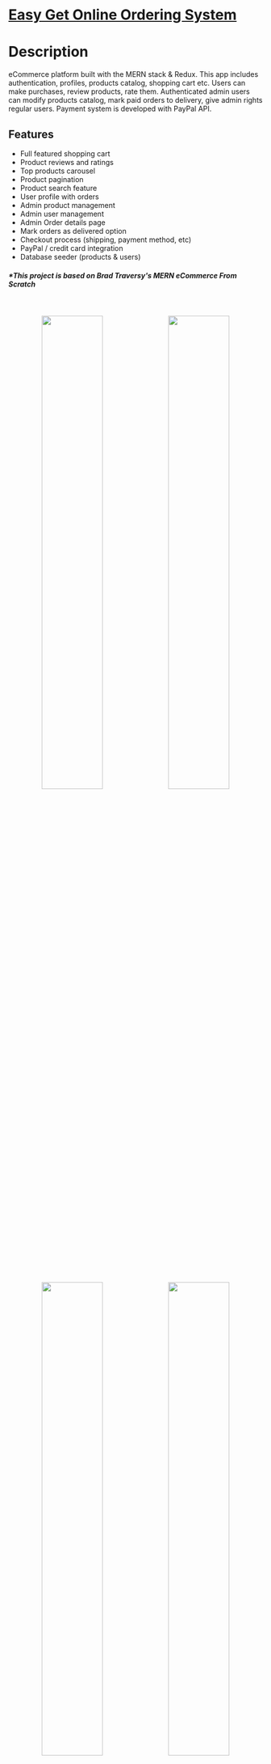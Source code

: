 # [Easy Get Online Ordering System](https://xander-proshop.herokuapp.com/)

# Description

eCommerce platform built with the MERN stack & Redux. This app includes authentication, profiles, products catalog, shopping cart etc. Users can make purchases, review products, rate them. Authenticated admin users can modify products catalog, mark paid orders to delivery, give admin rights regular users. Payment system is developed with PayPal API.

## Features

- Full featured shopping cart
- Product reviews and ratings
- Top products carousel
- Product pagination
- Product search feature
- User profile with orders
- Admin product management
- Admin user management
- Admin Order details page
- Mark orders as delivered option
- Checkout process (shipping, payment method, etc)
- PayPal / credit card integration
- Database seeder (products & users)

##### \*This project is based on Brad Traversy's MERN eCommerce From Scratch

<br>
<p align="center">
  <img src="./screenshots/PS1.jpg" width="49%" />  
  <img src="./screenshots/PS3.jpg" width="49%" />
  <img src="./screenshots/PS6.jpg" width="49%" />
  <img src="./screenshots/PS2.jpg" width="49%" />
  <img src="./screenshots/PS4.jpg" width="49%" />
  <img src="./screenshots/PS5.jpg" width="49%" />
</p>

## Live demo

Live demo of the app is hosted on Heroku.  
Visit [https://xander-proshop.herokuapp.com/](https://xander-proshop.herokuapp.com/)

Test users credentials:

> Admin user
>
> - login - _admin@example.com_
> - password - _123456_

> Regular user
>
> - login - _john@example.com_
> - password - _123456_

_Due to demo reasons and heroku free terms, if an app receives no web traffic in a 30-minute period, it will sleep. Therefore, during the first launch, the application may take longer to load than usual, approximately 15 - 20 seconds. So please be patient and wait for the app to launch. Subsequent launches will be relatively fast._

## Technology stack

> ### FrontEnd
>
> - React
> - React Hooks
> - Redux with Hooks
> - React router
> - React bootstrap
>
> ### BackEnd
>
> - Node
> - Express
> - JWT
> - MongoDB
> - PayPal API
> - Heroku hosting
>   <br>

## Usage

Clone this repository to desired location

```Shell
https://github.com/himmat362/SE_Project.git
```

<br>
### Env Variables

Create a .env file in then root and add the following

```
NODE_ENV = development
PORT = 5000
MONGO_URI = your mongodb uri
JWT_SECRET = 'secret'
PAYPAL_CLIENT_ID = your paypal client id
```

### Install Dependencies (frontend & backend)

```
npm install
cd frontend
npm install
```

### Run

```
# Run frontend (:3000) & backend (:5000)
npm run dev
# Run backend only
npm run server
```

## Build & Deploy

```
# Create frontend prod build
cd frontend
npm run build
```

There is a Heroku postbuild script, so if you push to Heroku, no need to build manually for deployment to Heroku

### Seed Database

You can use the following commands to seed the database with some sample users and products as well as destroy all data

```
# Import data
npm run data:import
# Destroy data
npm run data:destroy
```

```
Sample User Logins
admin@example.com (Admin)
123456
john@example.com (Customer)
123456
jane@example.com (Customer)
123456
```

